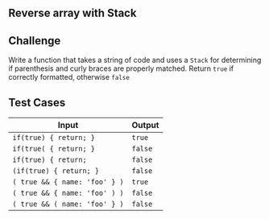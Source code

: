 Reverse array with Stack
---

## Challenge

Write a function that takes a string of code and uses a `Stack` for determining if parenthesis and curly braces are properly matched. Return `true` if correctly formatted, otherwise `false`

## Test Cases

Input | Output
---|---
`if(true) { return; }` | `true` 
`if(true( { return; }` | `false` 
`if(true) { return;` | `false` 
`(if(true) { return; }` | `false` 
`( true && { name: 'foo' } )` | `true` 
`( true && { name: 'foo' ) )` | `false` 
`( true && ( name: 'foo' } )` | `false` 